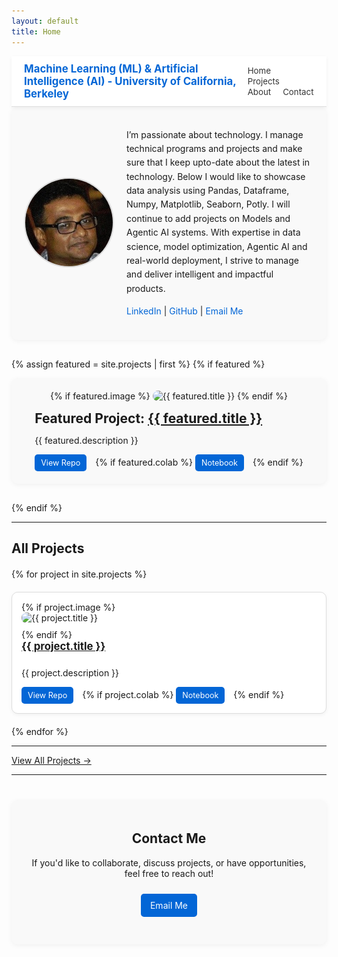 ```yaml
---
layout: default
title: Home
---
```


<!-- Sticky Navigation Bar -->
<nav class="top-nav">
  <div class="nav-container">
    <a class="nav-brand" href="{{ '/' | relative_url }}">Machine Learning (ML) & Artificial Intelligence (AI) - University of California, Berkeley</a>
    <div class="nav-links">
      <a href="{{ '/' | relative_url }}">Home</a>
      <a href="{{ '/projects/' | relative_url }}">Projects</a>
      <a href="#about-me">About</a>
      <a href="#contact">Contact</a>
    </div>
  </div>
</nav>

<style>
.top-nav {
  position: sticky;
  top: 0;
  z-index: 1000;
  background: #fff;
  border-bottom: 1px solid #ddd;
  padding: 10px 20px;
  box-shadow: 0 2px 6px rgba(0, 0, 0, 0.05);
}
.nav-container {
  display: flex;
  justify-content: space-between;
  align-items: center;
}
.nav-brand {
  font-weight: bold;
  font-size: 1.2em;
  color: #0366d6;
  text-decoration: none;
}
.nav-links a {
  margin-left: 15px;
  text-decoration: none;
  color: #333;
  font-size: 0.95em;
}
.nav-links a:hover {
  color: #0366d6;
}
</style>

<!-- About Me Section -->
<section id="about-me" class="about-me">
  <div class="about-container">
    <div class="about-image">
      <img src="/assets/images/partha.jpeg" alt="Partha Biswas">
    </div>
    <div class="about-text">
      <p>
        I’m passionate about technology. I manage technical programs and projects and make sure that I keep upto-date about the latest in technology. Below I would like to showcase data analysis using Pandas, Dataframe, Numpy, Matplotlib, Seaborn, Potly.  I will continue to add projects on Models and Agentic AI systems.  With expertise in data science, model optimization, Agentic AI and real-world deployment, I strive to manage and deliver intelligent and impactful products.
      </p>
      <p>
        <a href="https://linkedin.com/parthapratimbiswas/" target="_blank">LinkedIn</a> |
        <a href="https://github.com/parthabiswas1" target="_blank">GitHub</a> |
        <a href="mailto:YOUR-EMAIL">Email Me</a>
      </p>
    </div>
  </div>
</section>

<style>
.about-me {
  background: #f9f9f9;
  padding: 20px;
  border-radius: 10px;
  margin-bottom: 30px;
  box-shadow: 0 2px 8px rgba(0, 0, 0, 0.05);
}
.about-container {
  display: flex;
  flex-wrap: wrap;
  align-items: center;
  gap: 20px;
}
.about-image img {
  width: 140px;
  height: 140px;
  object-fit: cover;
  border-radius: 50%;
  border: 2px solid #ddd;
}
.about-text {
  flex: 1;
  font-size: 1em;
  line-height: 1.6;
}
.about-text a {
  text-decoration: none;
  color: #0366d6;
}
.about-text a:hover {
  text-decoration: underline;
}
</style>

<!-- Featured Project Section -->
{% assign featured = site.projects | first %}
{% if featured %}
<section class="featured-project">
  <div class="featured-image">
    {% if featured.image %}
      <img src="{{ featured.image }}" alt="{{ featured.title }}">
    {% endif %}
  </div>
  <div class="featured-content">
    <h2>Featured Project: <a href="{{ featured.url }}">{{ featured.title }}</a></h2>
    <p>{{ featured.description }}</p>
    <div class="featured-links">
      <a href="{{ featured.github }}" target="_blank">View Repo</a>
      {% if featured.colab %}
        <a href="{{ featured.colab }}" target="_blank">Notebook</a>
      {% endif %}
    </div>
  </div>
</section>
{% endif %}

<style>
.featured-project {
  display: flex;
  flex-direction: column;
  align-items: center;
  background: #f9f9f9;
  padding: 20px;
  border-radius: 10px;
  margin-bottom: 30px;
  box-shadow: 0 2px 8px rgba(0, 0, 0, 0.05);
}
.featured-image img {
  width: 100%;
  max-width: 500px;
  border-radius: 10px;
  margin-bottom: 15px;
}
.featured-content h2 {
  margin: 0 0 10px;
}
.featured-links a {
  display: inline-block;
  margin-right: 10px;
  padding: 6px 10px;
  background: #0366d6;
  color: #fff !important;
  border-radius: 5px;
  text-decoration: none;
  font-size: 0.9em;
}
.featured-links a:hover {
  background: #024a9a;
}
</style>

---

## All Projects
<div class="project-grid">
{% for project in site.projects %}
  <div class="project-card">
    {% if project.image %}
      <img src="{{ project.image }}" alt="{{ project.title }}">
    {% endif %}
    <h3><a href="{{ project.url }}">{{ project.title }}</a></h3>
    <p>{{ project.description }}</p>
    <div class="project-links">
      <a href="{{ project.github }}" target="_blank">View Repo</a>
      {% if project.colab %}
        <a href="{{ project.colab }}" target="_blank">Notebook</a>
      {% endif %}
    </div>
  </div>
{% endfor %}
</div>

---

[View All Projects →](/projects/)

<style>
.project-grid {
  display: grid;
  grid-template-columns: repeat(auto-fit, minmax(280px, 1fr));
  gap: 20px;
  margin-top: 20px;
}
.project-card {
  background: #fff;
  border: 1px solid #ddd;
  border-radius: 10px;
  padding: 15px;
  box-shadow: 0 2px 6px rgba(0,0,0,0.05);
  transition: transform 0.2s ease, box-shadow 0.2s ease;
  display: flex;
  flex-direction: column;
}
.project-card:hover {
  transform: translateY(-5px);
  box-shadow: 0 4px 12px rgba(0,0,0,0.1);
}
.project-card img {
  width: 100%;
  border-radius: 8px;
  margin-bottom: 10px;
  object-fit: cover;
  max-height: 160px;
}
.project-card h3 {
  margin: 0 0 10px;
  font-size: 1.2em;
}
.project-links a {
  display: inline-block;
  margin-right: 10px;
  padding: 6px 10px;
  background: #0366d6;
  color: #fff !important;
  border-radius: 5px;
  text-decoration: none;
  font-size: 0.9em;
}
.project-links a:hover {
  background: #024a9a;
}
</style>

---

<!-- Contact Section -->
<section id="contact" class="contact-section">
  <h2>Contact Me</h2>
  <p>If you'd like to collaborate, discuss projects, or have opportunities, feel free to reach out!</p>
  <p>
    <a href="mailto:YOUR-EMAIL" class="contact-btn">Email Me</a>
    <!-- Optionally link to Google Form -->
    <!-- <a href="YOUR-GOOGLE-FORM-LINK" class="contact-btn" target="_blank">Contact Form</a> -->
  </p>
</section>

<style>
.contact-section {
  background: #f9f9f9;
  padding: 20px;
  border-radius: 10px;
  margin-top: 40px;
  text-align: center;
  box-shadow: 0 2px 8px rgba(0, 0, 0, 0.05);
}
.contact-btn {
  display: inline-block;
  margin: 10px;
  padding: 10px 15px;
  background: #0366d6;
  color: #fff !important;
  border-radius: 5px;
  text-decoration: none;
  font-size: 1em;
}
.contact-btn:hover {
  background: #024a9a;
}
</style>
